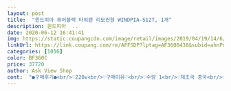 ```yaml
---
layout: post 
title:  "윈드피아 퓨어블랙 타워팬 리모컨형 WINDPIA-S12T, 1개" 
description: 윈드피아  ..
date: 2020-06-12 16:41:41 
img: https://static.coupangcdn.com/image/retail/images/2019/04/19/14/6/18b1f016-895c-43a8-9af2-3ea5c151cb86.jpg 
linkUrl: https://link.coupang.com/re/AFFSDP?lptag=AF3600438&subid=ahnPublicAsk&pageKey=211119929&itemId=631862577&vendorItemId=4654031678&traceid=V0-113-8f98dde2aeb5256f 
categories: [1016] 
color: BF360C 
price: 37720 
author: Ask View Shop 
cont:  "●구매후기●<br/>♡220v<br/>♡구매이유♡<br/>♡수량 1<br/>♡제조국 중국<br/>♡주문일 20190726<br/>가격 까먹고 육성으로 이딴거 다신 안산다며 욕하면서 손가락 시뻘게지면서 나사 30분동안 겨우 끼고 전원 연결 해서 바람 나오는거보고 조금 풀림.<br/><br/>가격은 고장나서 버려도 아깝지않은 가격입니다<br/>개쌉만족임^^<br/>거지 같은 퀄리티 상관 없고 가성비로 생각하고 구매 하는거라면 말리진 않지만 추천 할 정도는 아닌듯 싶음<br/>그래도 단순 성능면에서는 사용 10분차 기준으로는 만족함.<br/><br/>그래도 암만 3만원대라지만 성능만 보고 좋은 리뷰는 못써주겠음.<br/><br/>그러나 강풍으로 틀면 소음이 심하고 조금 흔들거려요<br/>근대 이번에 산건 써야겠음.<br/><br/>꽂혀서 리뷰도 안보고<br/>나사는 규격에 맞는지 모르겠음.<br/> 드럽게 안들어가서 나사 끼우다 에어컨 켬 선풍기 왜샀나 싶음.<br/><br/>디자인은 마음에 듭니다<br/>리뷰보면 오우쮀엣<br/>막상 받아 조립해서 써보니 갓성비 진짜 레알 킹성비제품임<br/>무작정 사서 배송출발 했을 때 리뷰를 보니<br/>바닥 틈새 거슬림.<br/><br/>바람만 잘나오면 선풍기라고 생각하고 만드는거라면 업체는 그 마인드부터 수정하고 판매하는걸 추천함.<br/> 고무패킹 없는건 신박한 충격이었음.<br/><br/>블랙색상이라서 심플하네요<br/>사이즈가 작은 선풍기가 필요해서 구매햇어요<br/>소음 심하다.<br/>.<br/>? 아니.<br/>.<br/>바람 나오는소리가 싫으면,,,우째요<br/>소음때문에 별두개 뺏어요<br/>아들방에 사용하려고 구매햇어요<br/>이 제품 살 때 가격도 가격인데<br/>작년에 3일쓰고 망가져서 버린 뭐같은 선풍기 수준만 아니면 좋을것 같음.<br/><br/>조립도 여자혼자서도 충분히할수잇어요<br/>최악 직전까지 갔다가 전원켜고 좀 풀림.<br/><br/>퀄리티는 가격 그대로 부실 특히 바닥이 최악 무슨 그 흔한 고무패킹도 없음.<br/><br/>필자는 귀찮아서 리뷰를 잘 안쓰는 사람임.<br/><br/>흔들리는거 전혀 없음 뇌가 흔들리는거 아님?<br/>흔들린다.<br/>.<br/> 소음이 심하다.<br/>.<br/>이런 거보고 걱정했는데<br/>흔들린다? 다이소가서 천원짜리 일자드라이버사서 쪼였음 조립법숙지 하고 다시 쪼여보셈<br/>" 
---
```

